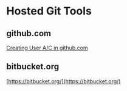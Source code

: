 # Hosted Git Tools

## github.com

[Creating User A/C in github.com](http://git-scm.com/book/ch6-1.html)

## bitbucket.org

[https://bitbucket.org/](https://bitbucket.org/)

